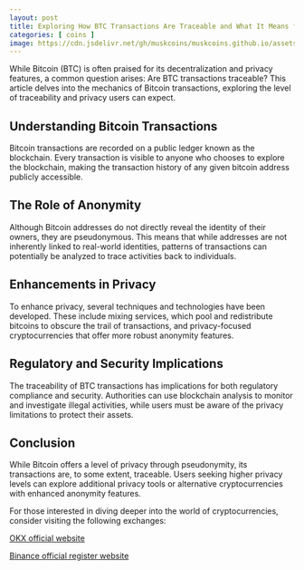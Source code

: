 ```yaml
---
layout: post
title: Exploring How BTC Transactions Are Traceable and What It Means for Users
categories: [ coins ]
image: https://cdn.jsdelivr.net/gh/muskcoins/muskcoins.github.io/assets/images/btc-intro.webp
---
```


While Bitcoin (BTC) is often praised for its decentralization and privacy features, a common question arises: Are BTC transactions traceable? This article delves into the mechanics of Bitcoin transactions, exploring the level of traceability and privacy users can expect.

## Understanding Bitcoin Transactions

Bitcoin transactions are recorded on a public ledger known as the blockchain. Every transaction is visible to anyone who chooses to explore the blockchain, making the transaction history of any given bitcoin address publicly accessible.

## The Role of Anonymity

Although Bitcoin addresses do not directly reveal the identity of their owners, they are pseudonymous. This means that while addresses are not inherently linked to real-world identities, patterns of transactions can potentially be analyzed to trace activities back to individuals.

## Enhancements in Privacy

To enhance privacy, several techniques and technologies have been developed. These include mixing services, which pool and redistribute bitcoins to obscure the trail of transactions, and privacy-focused cryptocurrencies that offer more robust anonymity features.

## Regulatory and Security Implications

The traceability of BTC transactions has implications for both regulatory compliance and security. Authorities can use blockchain analysis to monitor and investigate illegal activities, while users must be aware of the privacy limitations to protect their assets.

## Conclusion

While Bitcoin offers a level of privacy through pseudonymity, its transactions are, to some extent, traceable. Users seeking higher privacy levels can explore additional privacy tools or alternative cryptocurrencies with enhanced anonymity features.

For those interested in diving deeper into the world of cryptocurrencies, consider visiting the following exchanges:

[OKX official website](/302.html?target=https://www.okx.com/join/65103688)

[Binance official register website](/302.html?target=https://accounts.binance.com/register?ref=ZGR4DOXV)
